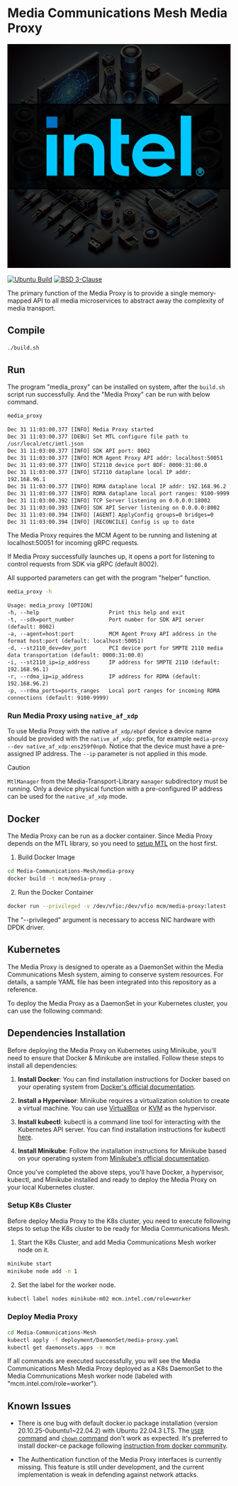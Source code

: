 # Media Communications Mesh Media Proxy

![Media Proxy](../docs/_static/media-proxy-media-communications-mesh-1.png)

[![Ubuntu Build](https://github.com/OpenVisualCloud/Media-Communications-Mesh/actions/workflows/ubuntu-build.yml/badge.svg)](https://github.com/OpenVisualCloud/Media-Communications-Mesh/actions/workflows/ubuntu-build.yml)
[![BSD 3-Clause][license-img]][license]

The primary function of the Media Proxy is to provide a single memory-mapped API to all media microservices to abstract away the complexity of media transport.

## Compile

```bash
./build.sh
```

## Run
The program "media_proxy" can be installed on system, after the `build.sh` script run successfully.
And the "Media Proxy" can be run with below command.

```bash
media_proxy
```

```text
Dec 31 11:03:00.377 [INFO] Media Proxy started
Dec 31 11:03:00.377 [DEBU] Set MTL configure file path to /usr/local/etc/imtl.json
Dec 31 11:03:00.377 [INFO] SDK API port: 8002
Dec 31 11:03:00.377 [INFO] MCM Agent Proxy API addr: localhost:50051
Dec 31 11:03:00.377 [INFO] ST2110 device port BDF: 0000:31:00.0
Dec 31 11:03:00.377 [INFO] ST2110 dataplane local IP addr: 192.168.96.1
Dec 31 11:03:00.377 [INFO] RDMA dataplane local IP addr: 192.168.96.2
Dec 31 11:03:00.377 [INFO] RDMA dataplane local port ranges: 9100-9999
Dec 31 11:03:00.392 [INFO] TCP Server listening on 0.0.0.0:18002
Dec 31 11:03:00.393 [INFO] SDK API Server listening on 0.0.0.0:8002
Dec 31 11:03:00.394 [INFO] [AGENT] ApplyConfig groups=0 bridges=0
Dec 31 11:03:00.394 [INFO] [RECONCILE] Config is up to date
```

The Media Proxy requires the MCM Agent to be running and listening at localhost:50051 for incoming gRPC requests.

If Media Proxy successfully launches up, it opens a port for listening to control requests from SDK via gRPC (default 8002).

All supported parameters can get with the program "helper" function.

```bash
media_proxy -h
```
```text
Usage: media_proxy [OPTION]
-h, --help                      Print this help and exit
-t, --sdk=port_number           Port number for SDK API server (default: 8002)
-a, --agent=host:port           MCM Agent Proxy API address in the format host:port (default: localhost:50051)
-d, --st2110_dev=dev_port       PCI device port for SMPTE 2110 media data transportation (default: 0000:31:00.0)
-i, --st2110_ip=ip_address      IP address for SMPTE 2110 (default: 192.168.96.1)
-r, --rdma_ip=ip_address        IP address for RDMA (default: 192.168.96.2)
-p, --rdma_ports=ports_ranges   Local port ranges for incoming RDMA connections (default: 9100-9999)
```

### Run Media Proxy using `native_af_xdp`

To use Media Proxy with the native `af_xdp/ebpf` device a device name should be provided with the `native_af_xdp:` prefix, for example `media-proxy --dev native_af_xdp:ens259f0np0`.
Notice that the device must have a pre-assigned IP address. The `--ip` parameter is not applied in this mode.

> [!CAUTION]
> `MtlManager` from the Media-Transport-Library `manager` subdirectory must be running.
> Only a device physical function with a pre-configured IP address can be used for the `native_af_xdp` mode.

## Docker
The Media Proxy can be run as a docker container.
Since Media Proxy depends on the MTL library, so you need to [setup MTL](https://github.com/OpenVisualCloud/Media-Transport-Library/blob/main/doc/run.md) on the host first.

1. Build Docker Image

```bash
cd Media-Communications-Mesh/media-proxy
docker build -t mcm/media-proxy .
```

2. Run the Docker Container

```bash
docker run --privileged -v /dev/vfio:/dev/vfio mcm/media-proxy:latest
```

The "--privileged" argument is necessary to access NIC hardware with DPDK driver.

## Kubernetes
The Media Proxy is designed to operate as a DaemonSet within the Media Communications Mesh system, aiming to conserve system resources. For details, a sample YAML file has been integrated into this repository as a reference.

To deploy the Media Proxy as a DaemonSet in your Kubernetes cluster, you can use the following command:

## Dependencies Installation

Before deploying the Media Proxy on Kubernetes using Minikube, you'll need to ensure that Docker & Minikube are installed. Follow these steps to install all dependencies:

1. **Install Docker**: You can find installation instructions for Docker based on your operating system from [Docker's official documentation](https://docs.docker.com/get-docker/).

2. **Install a Hypervisor**: Minikube requires a virtualization solution to create a virtual machine. You can use [VirtualBox](https://www.virtualbox.org/) or [KVM](https://www.linux-kvm.org/page/Main_Page) as the hypervisor.

3. **Install kubectl**: kubectl is a command line tool for interacting with the Kubernetes API server. You can find installation instructions for kubectl [here](https://kubernetes.io/docs/tasks/tools/install-kubectl/).

4. **Install Minikube**: Follow the installation instructions for Minikube based on your operating system from [Minikube's official documentation](https://minikube.sigs.k8s.io/docs/start/).

Once you've completed the above steps, you'll have Docker, a hypervisor, kubectl, and Minikube installed and ready to deploy the Media Proxy on your local Kubernetes cluster.

### Setup K8s Cluster
Before deploy Media Proxy to the K8s cluster, you need to execute following steps to setup the K8s cluster to be ready for Media Communications Mesh.

1. Start the K8s Cluster, and add Media Communications Mesh worker node on it.

```bash
minikube start
minikube node add -n 1
```

2. Set the label for the worker node.

```bash
kubectl label nodes minikube-m02 mcm.intel.com/role=worker
```

### Deploy Media Proxy

```bash
cd Media-Communications-Mesh
kubectl apply -f deployment/DaemonSet/media-proxy.yaml
kubectl get daemonsets.apps -n mcm
```

If all commands are executed successfully, you will see the Media Communications Mesh Media Proxy deployed as a K8s DaemonSet to the Media Communications Mesh worker node (labeled with "mcm.intel.com/role=worker").

## Known Issues
- There is one bug with default docker.io package installation (version 20.10.25-0ubuntu1~22.04.2) with Ubuntu 22.04.3 LTS. The [`USER` command](https://github.com/moby/moby/issues/46355) and [`chown` command](https://github.com/moby/moby/issues/46161) don't work as expected. It's preferred to install docker-ce package following [instruction from docker community](https://docs.docker.com/engine/install/ubuntu/).

- The Authentication function of the Media Proxy interfaces is currently missing. This feature is still under development, and the current implementation is weak in defending against network attacks.

<!-- References -->
[license-img]: https://img.shields.io/badge/License-BSD_3--Clause-blue.svg
[license]: https://opensource.org/license/bsd-3-clause
